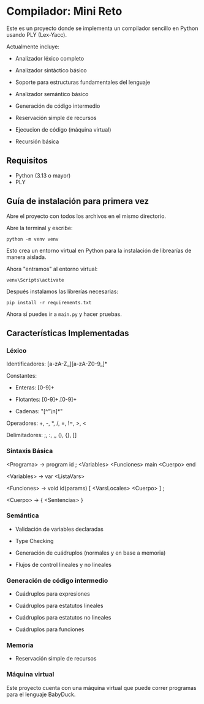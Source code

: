 # Compilador: Mini Reto

Este es un proyecto donde se implementa un compilador sencillo en Python usando PLY (Lex-Yacc). 

Actualmente incluye:

- Analizador léxico completo

- Analizador sintáctico básico

- Soporte para estructuras fundamentales del lenguaje

- Analizador semántico básico

- Generación de código intermedio

- Reservación simple de recursos

- Ejecucion de código (máquina virtual)

- Recursión básica

## Requisitos

- Python (3.13 o mayor)
- PLY

## Guía de instalación para primera vez

Abre el proyecto con todos los archivos en el mismo directorio.

Abre la terminal y escribe:

```python -m venv venv```

Esto crea un entorno virtual en Python para la instalación de librearías de manera aislada.

Ahora "entramos" al entorno virtual:

```venv\Scripts\activate```

Después instalamos las librerías necesarias:

```pip install -r requirements.txt```

Ahora sí puedes ir a ```main.py``` y hacer pruebas.

## Características Implementadas

### Léxico

Identificadores: [a-zA-Z_][a-zA-Z0-9_]*

Constantes:

- Enteras: [0-9]+

- Flotantes: [0-9]+\.[0-9]+

- Cadenas: "[^"\n]*"

Operadores: +, -, *, /, =, !=, >, <

Delimitadores: ;, :, ,, (), {}, []

### Sintaxis Básica

\<Programa> -> program id ; \<Variables> \<Funciones> main \<Cuerpo> end

\<Variables> -> var \<ListaVars>

\<Funciones> -> void id(params) [ \<VarsLocales> \<Cuerpo> ] ;

\<Cuerpo> -> { \<Sentencias> }

### Semántica

- Validación de variables declaradas

- Type Checking

- Generación de cuádruplos (normales y en base a memoria)

- Flujos de control lineales y no lineales

### Generación de código intermedio

- Cuádruplos para expresiones

- Cuádruplos para estatutos lineales

- Cuádruplos para estatutos no lineales

- Cuádruplos para funciones

### Memoria

- Reservación simple de recursos

### Máquina virtual

Este proyecto cuenta con una máquina virtual que puede correr programas para el lenguaje BabyDuck.